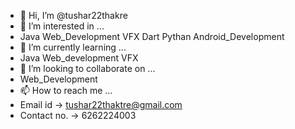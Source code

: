 - 👋 Hi, I’m @tushar22thakre
- 👀 I’m interested in ...
- Java Web_Development VFX Dart Pythan  Android_Development 
- 🌱 I’m currently learning ...
- Java Web_development VFX
- 💞️ I’m looking to collaborate on ... 
- Web_Development  
- 📫 How to reach me ...
- Email id -> tushar22thaktre@gmail.com
- Contact no. -> 6262224003

<!---
tushar22thakre/tushar22thakre is a ✨ special ✨ repository because its `README.md` (this file) appears on your GitHub profile.
You can click the Preview link to take a look at your changes.
--->
